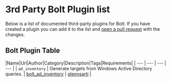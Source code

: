# 3rd Party Bolt Plugin list

Below is a list of documented third-party plugins for Bolt.  If you have created a plugin you can add it to the list and [open a pull request](https://github.com/puppetlabs/bolt/blob/master/CONTRIBUTING.md#pull-requests) with the changes.

## Bolt Plugin Table
|Name|Url|Author|Category|Description|Tags|Requirements|
| --- | --- | --- | --- |
| `ad_inventory` | Generate targets from Windows Active Directory queries. | [bolt_ad_inventory](https://github.com/glennsarti/bolt_ad_inventory) | [glennsarti](https://github.com/glennsarti) |
